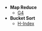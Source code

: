 - **Map Reduce**
  - [G4](https://leetcode.com/discuss/post/6104391/google-l4-phone-screen-sep-2024-reject-b-acr1/)
- **Bucket Sort**
  - [H-Index](https://leetcode.com/problems/h-index/description/) 
